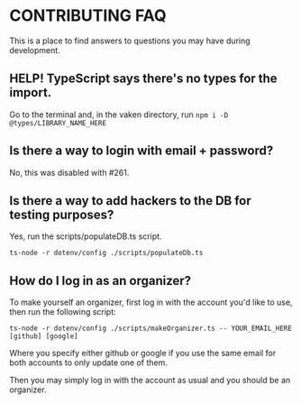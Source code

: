 # CONTRIBUTING FAQ

This is a place to find answers to questions you may have during development.

## HELP! TypeScript says there's no types for the import.
Go to the terminal and, in the vaken directory, run `npm i -D @types/LIBRARY_NAME_HERE`

## Is there a way to login with email + password?
No, this was disabled with #261.

## Is there a way to add hackers to the DB for testing purposes?
Yes, run the scripts/populateDB.ts script.
```
ts-node -r dotenv/config ./scripts/populateDb.ts
```

## How do I log in as an organizer?
To make yourself an organizer, first log in with the account you'd like to use, then run the following script:
```
ts-node -r dotenv/config ./scripts/makeOrganizer.ts -- YOUR_EMAIL_HERE [github] [google]
```
Where you specify either github or google if you use the same email for both accounts to only update one of them.

Then you may simply log in with the account as usual and you should be an organizer.

